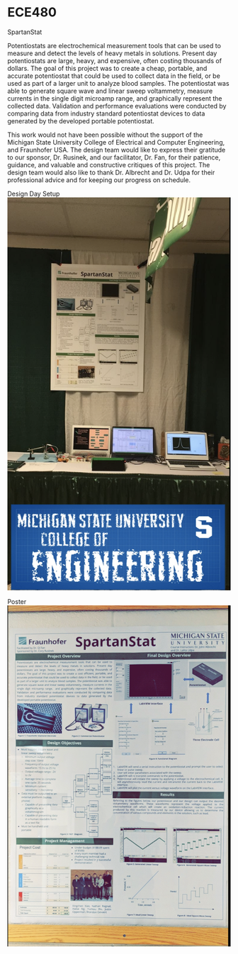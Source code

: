 # ECE480
SpartanStat

Potentiostats are electrochemical measurement tools that can be used to measure and detect the levels of heavy metals in solutions. Present day potentiostats are large, heavy, and expensive, often costing thousands of dollars. The goal of this project was to create a cheap, portable, and accurate potentiostat that could be used to collect data in the field, or be used as part of a larger unit to analyze blood samples. The potentiostat was able to generate square wave and linear sweep voltammetry, measure currents in the single digit microamp range, and graphically represent the collected data. Validation and performance evaluations were conducted by comparing data from industry standard potentiostat devices   to   data   generated   by   the   developed   portable   potentiostat.

This work would not have been possible without the support of the Michigan State University College of Electrical and Computer Engineering, and Fraunhofer USA. The design team would like to express their gratitude to our sponsor, Dr. Rusinek, and our facilitator, Dr. Fan, for their patience, guidance, and valuable and constructive critiques of this project. The design team would also like to thank Dr. Albrecht and Dr. Udpa for their professional advice   and   for   keeping   our   progress   on   schedule.

Design Day Setup 
<img src="images/display.png"> 


Poster
<img src="images/poster.png"> 



